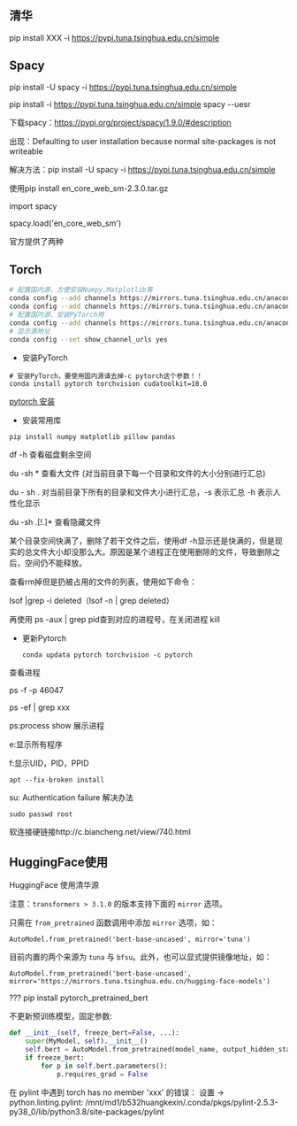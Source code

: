 ## 清华 

pip install XXX -i https://pypi.tuna.tsinghua.edu.cn/simple

## Spacy

pip install -U spacy -i https://pypi.tuna.tsinghua.edu.cn/simple

pip install -i https://pypi.tuna.tsinghua.edu.cn/simple spacy --uesr

下载spacy：https://pypi.org/project/spacy/1.9.0/#description



出现：Defaulting to user installation because normal site-packages is not writeable

解决方法：pip install -U spacy -i https://pypi.tuna.tsinghua.edu.cn/simple

使用pip install en_core_web_sm-2.3.0.tar.gz 

import spacy

spacy.load('en_core_web_sm')





官方提供了两种

## Torch

```bash
# 配置国内源，方便安装Numpy,Matplotlib等
conda config --add channels https://mirrors.tuna.tsinghua.edu.cn/anaconda/pkgs/free/
conda config --add channels https://mirrors.tuna.tsinghua.edu.cn/anaconda/pkgs/main/
# 配置国内源，安装PyTorch用
conda config --add channels https://mirrors.tuna.tsinghua.edu.cn/anaconda/cloud/pytorch/
# 显示源地址
conda config --set show_channel_urls yes
```

- 安装PyTorch

```
# 安装PyTorch，要使用国内源请去掉-c pytorch这个参数！！
conda install pytorch torchvision cudatoolkit=10.0
```

[pytorch 安装](https://blog.csdn.net/watermelon1123/article/details/88122020#11%E6%9C%8826%E6%97%A5%E6%9B%B4%E6%96%B0ubuntu%E4%B8%8Bpytorch1.3%E5%AE%89%E8%A3%85%28%E9%80%9A%E8%BF%87conda%29)


- 安装常用库

```
pip install numpy matplotlib pillow pandas
```

df -h 查看磁盘剩余空间

du -sh * 查看大文件 (对当前目录下每一个目录和文件的大小分别进行汇总)

du - sh . 对当前目录下所有的目录和文件大小进行汇总，-s 表示汇总 -h 表示人性化显示

du -sh .[!.]* 查看隐藏文件

某个目录空间快满了，删除了若干文件之后，使用df -h显示还是快满的，但是现实的总文件大小却没那么大。原因是某个进程正在使用删除的文件，导致删除之后，空间仍不能释放。

查看rm掉但是扔被占用的文件的列表，使用如下命令：

lsof |grep -i deleted（lsof -n | grep deleted）

再使用 ps -aux | grep pid查到对应的进程号，在关闭进程 kill

* 更新Pytorch

  ~~~shell
  conda updata pytorch torchvision -c pytorch
  ~~~

  

查看进程

ps -f -p 46047

ps -ef | grep xxx

ps:process show 展示进程

e:显示所有程序

f:显示UID，PID，PPID

~~~shell
apt --fix-broken install
~~~

su: Authentication failure 解决办法

~~~shell
sudo passwd root
~~~

软连接硬链接http://c.biancheng.net/view/740.html



## HuggingFace使用

HuggingFace 使用清华源

注意：`transformers > 3.1.0` 的版本支持下面的 `mirror` 选项。

只需在 `from_pretrained` 函数调用中添加 `mirror` 选项，如：

```
AutoModel.from_pretrained('bert-base-uncased', mirror='tuna')
```

目前内置的两个来源为 `tuna` 与 `bfsu`。此外，也可以显式提供镜像地址，如：

```
AutoModel.from_pretrained('bert-base-uncased', mirror='https://mirrors.tuna.tsinghua.edu.cn/hugging-face-models')
```

??? pip install pytorch_pretrained_bert



不更新预训练模型，固定参数:

```python
def __init__(self, freeze_bert=False, ...):
    super(MyModel, self).__init__()
    self.bert = AutoModel.from_pretrained(model_name, output_hidden_states=True..)
	if freeze_bert:
        for p in self.bert.parameters():
            p.requires_grad = False  
```






在 pylint 中遇到 torch has no member 'xxx' 的错误：
设置 -> python.linting.pylint:
/mnt/md1/b532huangkexin/.conda/pkgs/pylint-2.5.3-py38_0/lib/python3.8/site-packages/pylint